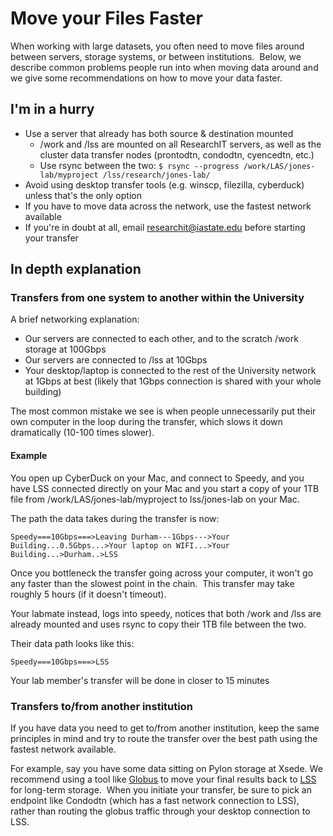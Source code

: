 # Move your Files Faster

When working with large datasets, you often need to move files around between servers, storage systems, or between institutions.  Below, we describe common problems people run into when moving data around and we give some recommendations on how to move your data faster.

## I'm in a hurry

*   Use a server that already has both source & destination mounted
    *   /work and /lss are mounted on all ResearchIT servers, as well as the cluster data transfer nodes (prontodtn, condodtn, cyencedtn, etc.)
    *   Use rsync between the two:
            ```
            $ rsync --progress /work/LAS/jones-lab/myproject /lss/research/jones-lab/
            ```
*   Avoid using desktop transfer tools (e.g. winscp, filezilla, cyberduck) unless that's the only option
*   If you have to move data across the network, use the fastest network available
*   If you're in doubt at all, email [researchit@iastate.edu](mailto:researchit@iastate.edu) before starting your transfer

## In depth explanation

### Transfers from one system to another within the University

A brief networking explanation:

*   Our servers are connected to each other, and to the scratch /work storage at 100Gbps
*   Our servers are connected to /lss at 10Gbps
*   Your desktop/laptop is connected to the rest of the University network at 1Gbps at best (likely that 1Gbps connection is shared with your whole building)

The most common mistake we see is when people unnecessarily put their own computer in the loop during the transfer, which slows it down dramatically (10-100 times slower).

#### Example

You open up CyberDuck on your Mac, and connect to Speedy, and you have LSS connected directly on your Mac and you start a copy of your 1TB file from /work/LAS/jones-lab/myproject to lss/jones-lab on your Mac.

The path the data takes during the transfer is now:

```
Speedy===10Gbps===>Leaving Durham---1Gbps--->Your Building...0.5Gbps...>Your laptop on WIFI...>Your Building...>Durham..>LSS
```

Once you bottleneck the transfer going across your computer, it won't go any faster than the slowest point in the chain.  This transfer may take roughly 5 hours (if it doesn't timeout).

Your labmate instead, logs into speedy, notices that both /work and /lss are already mounted and uses rsync to copy their 1TB file between the two.

Their data path looks like this:

```
Speedy===10Gbps===>LSS
```

Your lab member's transfer will be done in closer to 15 minutes

### Transfers to/from another institution

If you have data you need to get to/from another institution, keep the same principles in mind and try to route the transfer over the best path using the fastest network available. 

For example, say you have some data sitting on Pylon storage at Xsede. We recommend using a tool like [Globus](globus.md) to move your final results back to [LSS](https://researchit.las.iastate.edu/large-scale-storage-lss) for long-term storage.  When you initiate your transfer, be sure to pick an endpoint like Condodtn (which has a fast network connection to LSS), rather than routing the globus traffic through your desktop connection to LSS.